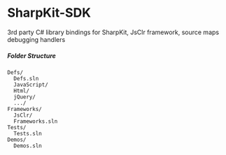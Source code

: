 SharpKit-SDK
============

3rd party C# library bindings for SharpKit, JsClr framework, source maps debugging handlers

##### Folder Structure
```
Defs/
  Defs.sln
  JavaScript/
  Html/
  jQuery/
  .../
Frameworks/
  JsClr/
  Frameworks.sln
Tests/
  Tests.sln
Demos/
  Demos.sln
```
